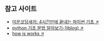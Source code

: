 ## 참고 사이트

- [미운코딩새끼: 4시간만에 끝내는 파이썬 기초 ↗](https://wikidocs.net/11494)
- [python 기초 문법 알아보기-1(blog) ↗](https://blog.leop0ld.org/posts/python-basic-grammar1/)
- [how js works ↗](https://blog.sessionstack.com/@zlatkov)
